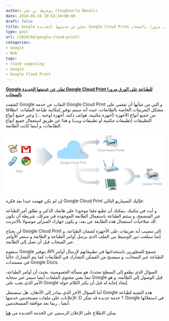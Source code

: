```yaml
---
author: يوغرطة بن علي (Youghourta Benali)
date: 2010-04-19 19:53:34+00:00
draft: false
title: Google تعلن عن خدمتها الجديدة Google Cloud Print للطباعة على الورق مرورا بالسحاب
type: post
url: /2010/04/google-cloud-print/
categories:
- Google
- Web
tags:
- cloud computing
- Google
- Google Cloud Print
---
```


[**Google تعلن عن خدمتها الجديدة Google Cloud Print للطباعة على الورق مرورا بالسحاب**](https://www.it-scoop.com/2010/04/google-cloud-print/)


كشفت Google النقاب عن خدمة Google Cloud Print و التي من شأنها أن تقضي على مشكل التعريفات الخاصة بالطابعات، حيث أنه سيتم توفير إمكانية طباعة الملفات  انطلاقا من جميع أنواع الأجهزة (أجهزة مكتبية، هواتف ذكية، أجهزة لوحية ...) وعبر جميع أنواع التطبيقات (تطبيقات مكتبية أو تطبيقات ويب) و هذا عن طريق استعمال جميع أنواع الطابعات، و أينما كانت الطابعة.

[![](Google-Cloud-Print-infographic.png)
](https://www.it-scoop.com/2010/04/google-cloud-print/)

إن لم تكن فهمت جيدا بعد فكرة Google Cloud Print فإليك السيناريو التالي:

و أنت في مكتبك ،يمكنك أن تطبع ملفا موجودا على هاتفك الذكي و تطلق أمر الطباعة عبر المتصفح، و ستتم الطباعة باستعمال الطابعة الموجودة في منزلك، شريطة أن تكون لك صلاحيات استعمال هذه الطابعة عن بعد، و يكون جهازك المنزلي موصولا بالانترنت.

لن يحتاج Google Cloud Print إلى تنصيب أية تعريفات على الأجهزة لضمان الطباعة، و إنما سيلعب دور الوسيط بين الملف الذي يرسل أوامر الطباعة و الطابعة و ستمر الأوامر عبر السحاب قبل أن تصل إلى الطابعة.

ستقوم Google بتوفير API تسمح للمطورين باستخدامها في تطبيقاتهم لإرسال أوامر الطباعة عبر السحاب، و سيصبح من الممكن التشارك في الطابعات كما يتم التشارك حاليا في مستندات Google Docs.

السؤال الذي يطفو إلى السطح مجددا، هو مسألة الخصوصية، بحيث أن أوامر الطباعة، مما يعني محتوى الملفات أيضا سيمر عبر سحابة Google قبل الوصول إلى الطابعة، و هو الأمر الذي يجب على Google إيجاد إجابة له قبل أن يكثر الكلام حوله.

أما السؤال الآخر الذي يتبادر إلى الأذهان، هل ستستغل Google هذه التقنية لطباعة الإعلانات على ملفات مستخدمي خدمتها :D ؟ خدمة جديدة قد تفكر Google في استغلالها أيضا ، ربما بعد موافقة المستخدمين.

يمكن الإطلاع على الإعلان الرسمي عن الخدمة الجديدة من [هنا](http://blog.chromium.org/2010/04/new-approach-to-printing.html)
